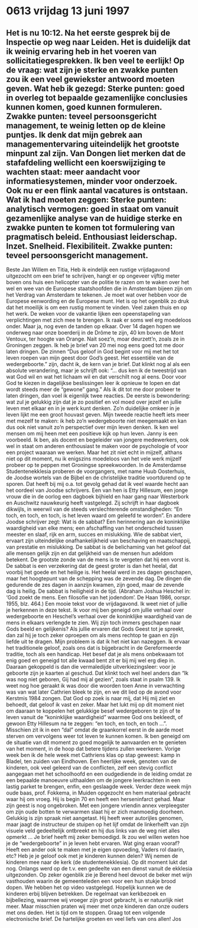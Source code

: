 # 0613 vrijdag 13 juni 1997
Het is nu 10:12. Na het eerste gesprek bij de Inspectie op weg naar Leiden. Het is duidelijk dat ik weinig ervaring heb in het voeren van sollicitatiegesprekken. Ik ben veel te eerlijk! Op de vraag: wat zijn je sterke en zwakke punten zou ik een veel gewiekster antwoord moeten geven.
Wat heb ik gezegd:
Sterke punten: goed in overleg tot bepaalde gezamenlijke conclusies kunnen komen, goed kunnen formuleren. 
Zwakke punten: teveel persoonsgericht management, te weinig letten op de kleine puntjes.
Ik denk dat mijn gebrek aan managementervaring uiteindelijk het grootste minpunt zal zijn.
Van Dongen liet merken dat de stafafdeling wellicht een koerswijziging te wachten staat: meer aandacht voor informatiesystemen, minder voor onderzoek. Ook nu er een flink aantal vacatures is ontstaan.
Wat ik had moeten zeggen:
Sterke punten: analytisch vermogen: goed in staat om vanuit gezamenlijke analyse van de huidige sterke en zwakke punten te komen tot formulering van pragmatisch beleid. Enthousiast leiderschap. Inzet. Snelheid. Flexibiliteit.
Zwakke punten: teveel persoonsgericht management. 
-------------------------------------------------------------------------------
Beste Jan Willem en Titia,
Heb ik eindelijk een rustige vrijdagavond uitgezocht om een brief te schrijven, hangt er op ongeveer vijftig meter boven ons huis een helicopter van de politie te razen om te waken over het wel en wee van de Europese staatshoofden die in Amsterdam bijeen zijn om het Verdrag van Amsterdam te tekenen. Je moet wat over hebben voor de Europese eenwording en de Europese munt.
Het is op het ogenblik zo druk dat het moeilijk is om een rustig moment te vinden. Veel zaken thuis en op het werk. De weken voor de vakantie lijken een opeenstapeling van verplichtingen met zich mee te brengen. Ik raak er soms wel erg moedeloos onder. Maar ja, nog even de tanden op elkaar. Over 14 dagen hopen we onderweg naar onze boerderij in de Drôme te zijn, 40 km boven de Mont Ventoux, ter hoogte van Orange. Nait soez’n, moar deurzett’n, zoals ze in Groningen zeggen.
Ik heb je brief van 20 mei nog eens goed tot me door laten dringen. De zinnen “Dus geloof in God begint voor mij met het tot leven roepen van mijn geest door God’s geest. Het essentiële van de wedergeboorte.” zijn, dacht ik, de kern van je brief. Dat klinkt nog al als een absolute verandering, maar je schrijft ook: “... dus ken ik de tweestrijd van wat God wil en wat het lichaam wil en dat verschilt nog al eens. Door voor God te kiezen in dagelijkse beslissingen leer ik opnieuw te lopen en dat wordt steeds meer de “gewone” gang.”
Als ik dit tot me door probeer te laten dringen, dan voel ik eigenlijk twee reacties. De eerste is bewondering: wat zul je gelukkig zijn dat je zo positief en vol moed over jezelf en jullie leven met elkaar en in je werk kunt denken. Zo’n duidelijke omkeer in je leven lijkt me een groot houvast geven.
Mijn tweede reactie heeft iets meer met mezelf te maken: ik heb zo’n wedergeboorte niet meegemaakt en kan dus ook niet vanuit zo’n perspectief over mijn leven denken. Ik ken wel mensen om mij heen met een positieve kijk op hun leven. Janny is een voorbeeld. Ik ben, als docent en begeleider van jongere medewerkers, ook wel in staat om anderen enthousiast te maken voor de psychologie of voor een project waaraan we werken. Maar het zit niet echt in mijzelf, althans niet op dit moment, nu ik enigszins moedeloos van het vele werk mijzelf probeer op te peppen met Groningse spreekwoorden.
In de Amsterdamse Studentenekklesia proberen de voorgangers, met name Huub Oosterhuis, de Joodse wortels van de Bijbel en de christelijke traditie voortdurend op te sporen. Dat heeft bij mij o.a. tot gevolg gehad dat ik veel waarde hecht aan het oordeel van Joodse schrijvers. Een van hen is Etty Hillesum, een jonge vrouw die in de oorlog een dagboek bijhield en haar gang naar Westerbork en Auschwitz nauwkeurig heeft vastgelegd. Zij schrijft in haar dagboek dikwijls, in weerwil van de steeds verslechterende omstandigheden: “En toch, en toch, en toch, is het leven waard om geleefd te worden”. En andere Joodse schrijver zegt:
Wat is de sabbat? Een herinnering aan de koninklijke waardigheid van elke mens; een afschaffing van het onderscheid tussen meester en slaaf, rijk en arm, succes en mislukking. Wie de sabbat viert, ervaart zijn uiteindelijke onafhankelijkheid van beschaving en maatschappij, van prestatie en mislukking. De sabbat is de belichaming van het geloof dat alle mensen gelijk zijn en dat gelijkheid van de mensen hun adeldom betekent. De grootste zonde van de mens is te vergeten dat hij een vorst is. De sabbat is een verzekering dat de geest groter is dan het heelal, dat voorbij het goede en het heilige is. Het heelal werd in zes dagen geschapen, maar het hoogtepunt van de schepping was de zevende dag. De dingen die gedurende de zes dagen in aanzijn kwamen, zijn goed, maar de zevende dag is heilig. De sabbat is heiligheid in de tijd. (Abraham Joshua Heschel in: ‘God zoekt de mens. Een filosofie van het jodendom’. De Haan 1986, oorspr. 1955, blz. 464.) Een mooie tekst voor de vrijdagavond.
Ik weet niet of jullie je herkennen in deze tekst. Ik voor mij ben geneigd om jullie verhaal over wedergeboorte en Heschel’s verhaal over de koninklijke waardigheid van de mens in elkaars verlengde te zien. Wij zijn toch immers geschapen naar Gods beeld en gelijkenis? Als jullie ervaren dat Gods Geest tot je spreekt, dan zal hij je toch zeker oproepen om als mens rechtop te gaan en zijn liefde uit te dragen.
Mijn probleem is dat ik het niet kan nazeggen. Ik ervaar het traditionele geloof, zoals ons dat is bijgebracht in de Gereformeerde traditie, toch als een handicap. Het besef dat je als mens onbekwaam tot enig goed en geneigd tot alle kwaad bent zit er bij mij wel erg diep in. Daaraan gekoppeld is dan die vermaledijde uitverkiezingsleer: voor je geboorte zijn je kaarten al geschud. Dat klinkt toch wel heel anders dan “Ik was nog niet geboren, Gij had mij al gezien”, zoals staat in psalm 139. Ik weet nog hoe geraakt ik was door die woorden toen Anne in verwachting was van wat later Cathrien bleek te zijn, en we dit lied op de avond voor Kerstmis 1984 zongen.
Dat God op zoek is naar mij, dat Hij mij ziet en behoedt, dat geloof ik vast en zeker. Maar het lukt mij op dit moment niet om daaraan te koppelen het gelukkige besef wedergeboren te zijn of te leven vanuit de “koninklijke waardigheid” waarmee God ons bekleedt, of gewoon Etty Hillesum na te zeggen: “en toch, en toch, en toch ...”.
Misschien zit ik in een “dal” omdat de graankorrel eerst in de aarde moet sterven om vervolgens weer tot leven te kunnen komen. Ik ben geneigd om de situatie van dit moment zo goed mogelijk te aanvaarden en te genieten van het moment, in de hoop dat betere tijdens zullen weerkeren. Vorige week ben ik de hele week met Cathriens klas op stap geweest: kamp in Bladel, ten zuiden van Eindhoven. Een heerlijke week, genoten van de kinderen, ook veel geleerd van de conflicten, zelf een stevig conflict aangegaan met het schoolhoofd en een oudgediende in de leiding omdat ze een bepaalde manoeuvre uithaalden om de jongere leerkrachten in een lastig parket te brengen, enfin, een geslaagde week. Verder deze week mijn oude baas, prof. Fokkema, in Muiden opgezocht en hem materiaal gebracht waar hij om vroeg. Hij is begin 70 en heeft een herseninfarct gehad. Maar zijn geest is nog ongebroken. Met een jongere vriendin annex verpleegster om zijn oude botten te verwarmen slaat hij er zich manmoedig doorheen. Gelukkig is zijn spraak niet aangetast. Hij heeft weer autorijles genomen, maar jaagt de instructeur de stuipen op het lijf omdat de linkerhelft van zijn visuele veld gedeeltelijk ontbreekt en hij dus links van de weg niet alles opmerkt ...
Je brief heeft mij zeker bemoedigd. Ik zou wel willen weten hoe je de “wedergeboorte” in je leven hebt ervaren. Wat ging eraan vooraf? Heeft een ander ook te maken met je eigen opvoeding, Vaders rol daarin, etc? Heb je je geloof ook met je kinderen kunnen delen? Wij nemen de kinderen mee naar de kerk (de studentenekklesia). Op dit moment lukt dat nog. Onlangs werd op de t.v. een gedeelte van een dienst vanuit de ekklesia uitgezonden. Op zeker ogenblik zie je Berend heel devoot de beker met wijn vasthouden waarin de gemeenteleden een voor een hun stukje brood dopen. We hebben het op video vastgelegd. Hopelijk kunnen we de kinderen erbij blijven betrekken. De regelmaat van kerkbezoek en bijbellezing, waarmee wij vroeger zijn groot gebracht, is er natuurlijk niet meer. Maar misschien praten wij meer met onze kinderen dan onze ouders met ons deden.
Het is tijd om te stoppen. Graag tot een volgende electronische brief. De hartelijke groeten en veel liefs van ons allen!
Jos
